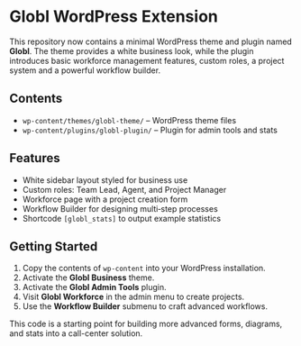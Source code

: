 # Globl WordPress Extension
This repository now contains a minimal WordPress theme and plugin named **Globl**. The theme provides a white business look, while the plugin introduces basic workforce management features, custom roles, a project system and a powerful workflow builder.

## Contents
- `wp-content/themes/globl-theme/` – WordPress theme files
- `wp-content/plugins/globl-plugin/` – Plugin for admin tools and stats

## Features
- White sidebar layout styled for business use
- Custom roles: Team Lead, Agent, and Project Manager
- Workforce page with a project creation form
- Workflow Builder for designing multi‑step processes
- Shortcode `[globl_stats]` to output example statistics

## Getting Started
1. Copy the contents of `wp-content` into your WordPress installation.
2. Activate the **Globl Business** theme.
3. Activate the **Globl Admin Tools** plugin.
4. Visit **Globl Workforce** in the admin menu to create projects.
5. Use the **Workflow Builder** submenu to craft advanced workflows.

This code is a starting point for building more advanced forms, diagrams, and stats into a call-center solution.
